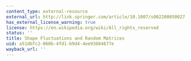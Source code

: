 ```yaml
---
content_type: external-resource
external_url: http://link.springer.com/article/10.1007/s002200050027
has_external_license_warning: true
license: https://en.wikipedia.org/wiki/All_rights_reserved
status: ''
title: Shape Fluctuations and Random Matrices
uid: a51dbfc2-060b-4fd1-b9d4-4ee93684677e
wayback_url: ''
---
```

